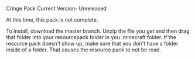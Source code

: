 Cringe Pack
Current Version- Unreleased


At this time, this pack is not complete.

To install, download the master branch. Unzip the file you get and then drag that folder into your resourcepack folder in you .minecraft folder. If the resource pack doesn't show up, make sure that you don't have a folder inside of a folder. That causes the resource pack to not be read.
